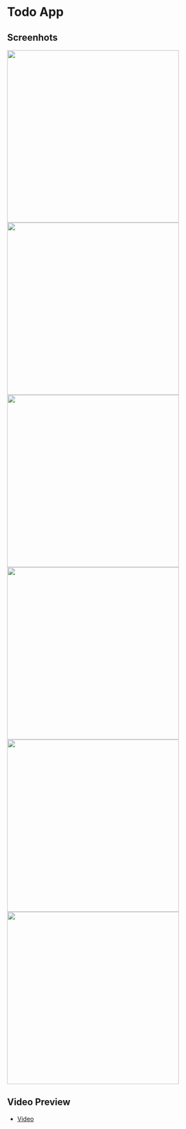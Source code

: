# Todo App

## Screenhots
<p float="left">
  <img src="https://user-images.githubusercontent.com/52534980/181423801-5f663414-8b46-4f98-a56b-1df16a4bc0a0.jpg" height="400">
  <img src="https://user-images.githubusercontent.com/52534980/181424824-c9d60c0b-7f66-4197-a309-d99003f9d97f.jpg" height="400">
  <img src="https://user-images.githubusercontent.com/52534980/181424908-aa67dd52-a704-4c7e-83a0-28bf546de5a0.jpg" height="400">
  <img src="https://user-images.githubusercontent.com/52534980/181424916-6b44712b-3cbd-4da7-aca2-059052884d68.jpg" height="400">
  <img src="https://user-images.githubusercontent.com/52534980/181424923-0992e39d-6203-4363-8629-26a89edd4bf8.jpg" height="400">
  <img src="https://user-images.githubusercontent.com/52534980/181424927-33b5ee5f-0583-453c-8e46-16c137aa2126.jpg" height="400">
</p>

## Video Preview
- [Video](https://drive.google.com/file/d/10XIQXettP4jrrEik4cpfH72FIPp-iTI-/view?usp=sharing)
